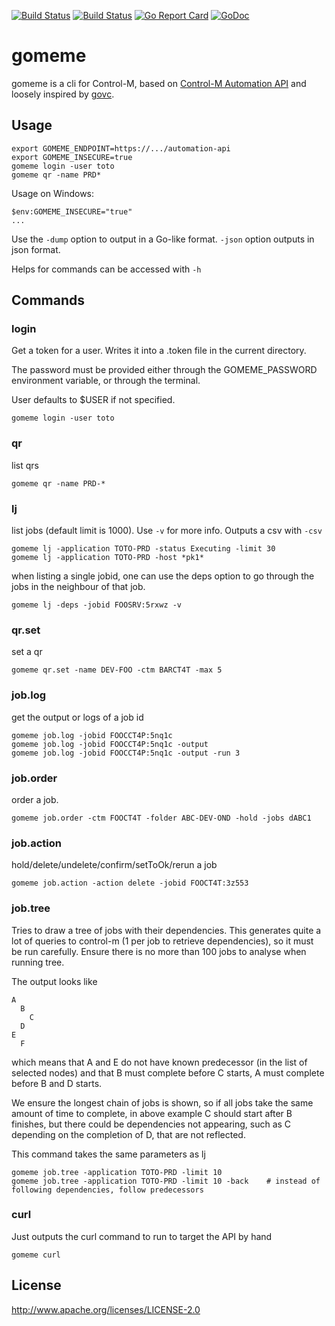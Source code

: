 [![Build Status](https://travis-ci.org/freedge/gomeme.svg?branch=master)](https://travis-ci.org/freedge/gomeme)
[![Build Status](https://dev.azure.com/freedge/freedge/_apis/build/status/freedge.gomeme?branchName=master)](https://dev.azure.com/freedge/freedge/_build/latest?definitionId=1&branchName=master)
[![Go Report Card](https://goreportcard.com/badge/github.com/freedge/gomeme)](https://goreportcard.com/report/github.com/freedge/gomeme)
[![GoDoc](https://godoc.org/github.com/freedge/gomeme?status.svg)](https://godoc.org/github.com/freedge/gomeme) 


# gomeme



gomeme is a cli for Control-M, based on
[Control-M Automation API](https://docs.bmc.com/docs/automation-api/9181/services-784100995.html)
and loosely inspired by [govc](https://github.com/vmware/govmomi/tree/master/govc).

## Usage

```
export GOMEME_ENDPOINT=https://.../automation-api
export GOMEME_INSECURE=true
gomeme login -user toto
gomeme qr -name PRD*

```

Usage on Windows:
```
$env:GOMEME_INSECURE="true"
...
```

Use the ```-dump``` option to output in a Go-like format. ```-json``` option outputs in json format.

Helps for commands can be accessed with ```-h```

## Commands

### login

Get a token for a user. Writes it into a .token file in the current directory.

The password must be provided either through the GOMEME_PASSWORD environment variable, or
through the terminal.

User defaults to $USER if not specified.

```
gomeme login -user toto
```

### qr

list qrs

```
gomeme qr -name PRD-*
```

### lj

list jobs (default limit is 1000). Use ```-v``` for more info. Outputs a csv with ```-csv```

```
gomeme lj -application TOTO-PRD -status Executing -limit 30
gomeme lj -application TOTO-PRD -host *pk1*
```

when listing a single jobid, one can use the deps option to go through the jobs in the neighbour of that job.

```
gomeme lj -deps -jobid FOOSRV:5rxwz -v
```


### qr.set

set a qr

```
gomeme qr.set -name DEV-FOO -ctm BARCT4T -max 5
```

### job.log

get the output or logs of a job id

```
gomeme job.log -jobid FOOCCT4P:5nq1c
gomeme job.log -jobid FOOCCT4P:5nq1c -output
gomeme job.log -jobid FOOCCT4P:5nq1c -output -run 3
```

### job.order

order a job.

```
gomeme job.order -ctm FOOCT4T -folder ABC-DEV-OND -hold -jobs dABC1
```

### job.action

hold/delete/undelete/confirm/setToOk/rerun a job

```
gomeme job.action -action delete -jobid FOOCT4T:3z553
```

### job.tree

Tries to draw a tree of jobs with their dependencies.
This generates quite a lot of queries to control-m (1 per job to retrieve dependencies),
so it must be run carefully. Ensure there is no more than 100 jobs to analyse
when running tree.

The output looks like
```
A
  B
    C
  D
E
  F
```
which means that A and E do not have known predecessor
(in the list of selected nodes) and that B must complete before C starts, A must complete
before B and D starts.

We ensure the longest chain of jobs is shown, so if all jobs take the same amount of time to complete, in above
example C should start after B finishes, but there could be dependencies not appearing, such as C depending on
the completion of D, that are not reflected.

This command takes the same parameters as lj

```
gomeme job.tree -application TOTO-PRD -limit 10
gomeme job.tree -application TOTO-PRD -limit 10 -back    # instead of following dependencies, follow predecessors
```


### curl

Just outputs the curl command to run to target the API by hand

```
gomeme curl
```

## License

http://www.apache.org/licenses/LICENSE-2.0
